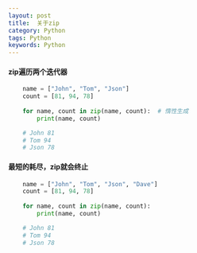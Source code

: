 ```yaml
---
layout: post
title:  关于zip 
category: Python
tags: Python
keywords: Python
---
```


#### zip遍历两个迭代器

```python
    name = ["John", "Tom", "Json"]
    count = [81, 94, 78]
    
    for name, count in zip(name, count):  # 惰性生成
        print(name, count)

    # John 81
    # Tom 94
    # Json 78
```

#### 最短的耗尽，zip就会终止

```python
    name = ["John", "Tom", "Json", "Dave"]
    count = [81, 94, 78]
    
    for name, count in zip(name, count):
        print(name, count)

    # John 81
    # Tom 94
    # Json 78
```
